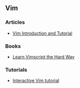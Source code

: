 ## Vim

### Articles
- [Vim Introduction and Tutorial](https://blog.interlinked.org/tutorials/vim_tutorial.html)

### Books
- [Learn Vimscript the Hard Way](http://learnvimscriptthehardway.stevelosh.com/)

### Tutorials
- [Interactive Vim tutorial](http://www.openvim.com/)
